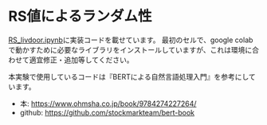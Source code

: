 # RS値によるランダム性
[RS_livdoor.ipynb](https://github.com/Language-Media-Lab/reproducibility-random-seed/blob/main/RS_livdoor.ipynb)に実装コードを載せています。
最初のセルで、google colabで動かすために必要なライブラリをインストールしていますが、これは環境に合わせて適宜修正・追加等してください。

本実験で使用しているコードは『BERTによる自然言語処理入門』を参考にしています。
- 本: https://www.ohmsha.co.jp/book/9784274227264/
- github: https://github.com/stockmarkteam/bert-book
